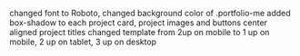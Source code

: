 changed font to Roboto,
changed background color of .portfolio-me
added box-shadow to each project card, project images and buttons
center aligned project titles
changed template from 2up on mobile to 1 up on mobile, 2 up on tablet, 3 up on desktop